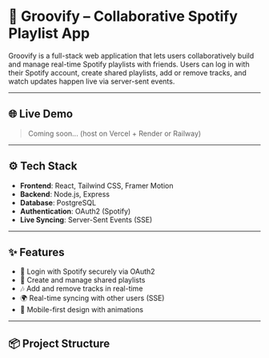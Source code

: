 # 🎵 Groovify – Collaborative Spotify Playlist App

Groovify is a full-stack web application that lets users collaboratively build and manage real-time Spotify playlists with friends. Users can log in with their Spotify account, create shared playlists, add or remove tracks, and watch updates happen live via server-sent events.

---

## 🌐 Live Demo

> Coming soon... (host on Vercel + Render or Railway)

---

## ⚙️ Tech Stack

- **Frontend**: React, Tailwind CSS, Framer Motion
- **Backend**: Node.js, Express
- **Database**: PostgreSQL
- **Authentication**: OAuth2 (Spotify)
- **Live Syncing**: Server-Sent Events (SSE)

---

## ✨ Features

- 🔐 Login with Spotify securely via OAuth2
- 📝 Create and manage shared playlists
- 🎶 Add and remove tracks in real-time
- 🌍 Real-time syncing with other users (SSE)
- 🎨 Mobile-first design with animations

---

## 📦 Project Structure